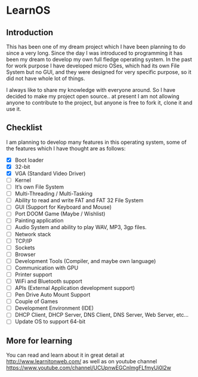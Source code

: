 # LearnOS
## Introduction
This has been one of my dream project which I have been planning to do since a very long. Since the day I was introduced to programming it has been my dream to develop my own full fledge operating system. In the past for work purpose I have developed micro OSes, which had its own File System but no GUI, and they were designed for very specific purpose, so it did not have whole lot of things.

I always like to share my knowledge with everyone around. So I have decided to make my project open source.. at present I am not allowing anyone to contribute to the project, but anyone is free to fork it, clone it and use it.

## Checklist

I am planning to develop many features in this operating system, some of the features which I have thought are as follows:

- [x] Boot loader
- [x] 32-bit
- [x] VGA (Standard Video Driver)
- [ ] Kernel
- [ ] It’s own File System
- [ ] Multi-Threading / Multi-Tasking
- [ ] Ability to read and write FAT and FAT 32 File System
- [ ] GUI (Support for Keyboard and Mouse)
- [ ] Port DOOM Game (Maybe / Wishlist)
- [ ] Painting application
- [ ] Audio System and ability to play WAV, MP3, 3gp files.
- [ ] Network stack
- [ ] TCP/IP
- [ ] Sockets
- [ ] Browser
- [ ] Development Tools (Compiler, and maybe own language)
- [ ] Communication with GPU
- [ ] Printer support
- [ ] WiFi and Bluetooth support
- [ ] APIs (External Application development support)
- [ ] Pen Drive Auto Mount Support
- [ ] Couple of Games
- [ ] Development Environment (IDE)
- [ ] DHCP Client, DHCP Server, DNS Client, DNS Server, Web Server, etc...
- [ ] Update OS to support 64-bit

## More for learning

You can read and learn about it in great detail at http://www.learnitonweb.com/ as well as on youtube channel https://www.youtube.com/channel/UCUpnwEGCnlmgFLfmyUi0l2w
